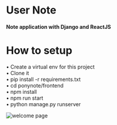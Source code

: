 # User Note
#### Note application with Django and ReactJS

# How to setup
• 	Create a virtual env for this project <br />
•	  Clone it <br />
•	  pip install -r requirements.txt <br />
•	  cd ponynote/frontend <br />
•	  npm install <br />
•	  npm run start <br />
•	  python manage.py runserver <br />

 ![welcome page](https://user-images.githubusercontent.com/42746311/50892915-a2d93480-1425-11e9-90a2-62292fab2b78.PNG)


